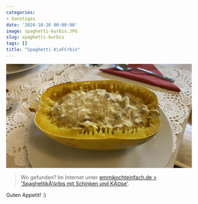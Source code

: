 ```yaml
---
categories:
- Sonstiges
date: '2024-10-26 00:00:00'
image: spaghetti-kurbis.JPG
slug: spaghetti-kurbis
tags: []
title: "Spaghetti K\xFCrbis"
---
```



![Foto 1](IMG_6513.JPEG)

> Wo gefunden? Im Internet unter [emmikochteinfach.de > 'SpaghettikÃ¼rbis mit Schinken und KÃ¤se'](https://emmikochteinfach.de/spaghettikuerbis-mit-schinken-und-kaese/).

Guten Appetit! :)